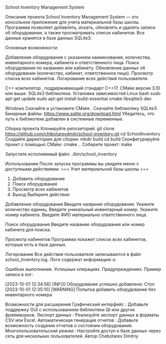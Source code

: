 School Inventory Management System

Описание проекта
School Inventory Management System — это консольное приложение для учета материальной базы школы. 
Программа позволяет добавлять, искать, обновлять и удалять записи об оборудовании, а также просматривать 
список кабинетов. Все данные хранятся в базе данных SQLite3.

Основные возможности:

Добавление оборудования с указанием наименования, количества, инвентарного номера, кабинета и ответственного лица.
Поиск оборудования по названию или кабинету.
Обновление данных об оборудовании (количество, кабинет, ответственное лицо).
Просмотр списка всех кабинетов.
Логирование всех действий пользователя.

C++ компилятор , поддерживающий стандарт C++17.
CMake версии 3.10 или выше.
SQLite3 библиотека.
Установка зависимостей
Linux
bash
sudo apt-get update
sudo apt-get install build-essential cmake libsqlite3-dev


Windows
Скачайте и установите CMake .
Скачайте библиотеку SQLite3:
Бинарные файлы: https://www.sqlite.org/download.html
Убедитесь, что путь к библиотеке добавлен в системные переменные.

Сборка проекта
  Клонируйте репозиторий:
     git clone https://github.com/chtbotarevdmitr/school-inventory.git 
     cd SchoolInventory
Создайте директорию для сборки:
   mkdir build
   cd build
Сконфигурируйте проект с помощью CMake:
    cmake ..
 Соберите проект:
   make

  Запустите исполняемый файл:
  ./bin/school_inventory

Использование
После запуска программы вы увидите меню с доступными действиями:
=== Учет материальной базы школы ===
1. Добавить оборудование
2. Поиск оборудования
3. Просмотр всех кабинетов
4. Выход
Выберите действие:

Добавление оборудования
Введите название оборудования.
Укажите количество единиц.
Введите уникальный инвентарный номер.
Укажите номер кабинета.
Введите ФИО материально ответственного лица.

Поиск оборудования
Введите название оборудования или номер кабинета для поиска.

Просмотр кабинетов
Программа покажет список всех кабинетов, которые есть в базе данных.

Логирование
Все действия пользователя записываются в файл school_inventory.log. Логи содержат информацию о:

Ошибках выполнения.
Успешных операциях.
Предупреждениях.
Пример записи в лог:

[2023-10-01 12:34:56] [INFO] Оборудование успешно добавлено: Стол
[2023-10-01 12:35:10] [WARNING] Попытка добавить оборудование без инвентарного номера


Возможности для расширения
Графический интерфейс :
Добавьте поддержку GUI с использованием библиотеки Qt или других фреймворков.
Экспорт данных :
Реализуйте экспорт данных в форматы CSV или Excel.
Автоматическая генерация отчетов :
Добавьте возможность создания отчетов о состоянии оборудования.
Многопользовательский режим :
Настройте доступ к базе данных через сеть для нескольких пользователей.
Автор
Chebotarev Dmitriy

